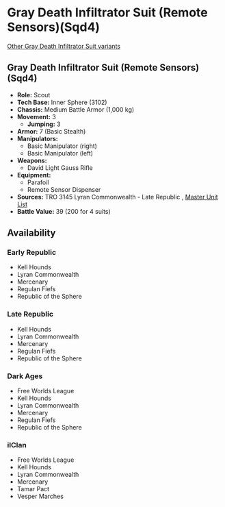# Gray Death Infiltrator Suit (Remote Sensors)(Sqd4) 

[Other Gray Death Infiltrator Suit variants](../gray_death_infiltrator_suit.md) 

## Gray Death Infiltrator Suit (Remote Sensors)(Sqd4) 

- **Role:** Scout 
- **Tech Base:** Inner Sphere (3102) 
- **Chassis:** Medium Battle Armor (1,000 kg) 
- **Movement:** 3 
  - **Jumping:** 3 
- **Armor:** 7 (Basic Stealth) 
- **Manipulators:** 
  - Basic Manipulator (right) 
  - Basic Manipulator (left) 
- **Weapons:** 
  - David Light Gauss Rifle 
- **Equipment:** 
  - Parafoil 
  - Remote Sensor Dispenser 
- **Sources:** TRO 3145 Lyran Commonwealth - Late Republic , [Master Unit List](http://masterunitlist.info/Unit/Details/6585) 
- **Battle Value:** 39 (200 for 4 suits) 

## Availability 

### Early Republic 

- Kell Hounds 
- Lyran Commonwealth 
- Mercenary 
- Regulan Fiefs 
- Republic of the Sphere 

### Late Republic 

- Kell Hounds 
- Lyran Commonwealth 
- Mercenary 
- Regulan Fiefs 
- Republic of the Sphere 

### Dark Ages 

- Free Worlds League 
- Kell Hounds 
- Lyran Commonwealth 
- Mercenary 
- Regulan Fiefs 
- Republic of the Sphere 

### ilClan 

- Free Worlds League 
- Kell Hounds 
- Lyran Commonwealth 
- Mercenary 
- Tamar Pact 
- Vesper Marches 

